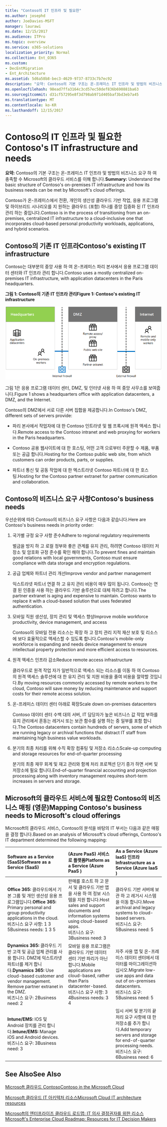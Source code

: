 ```yaml
---
title: "Contoso의 IT 인프라 및 필요한"
ms.author: josephd
author: JoeDavies-MSFT
manager: laurawi
ms.date: 12/15/2017
ms.audience: ITPro
ms.topic: overview
ms.service: o365-solutions
localization_priority: Normal
ms.collection: Ent_O365
ms.custom:
- DecEntMigration
- Ent_Architecture
ms.assetid: 5d6a58b8-bec3-4629-9737-8733c7b7ec92
description: "요약: Contoso의 기본 구조는 온-프레미스 IT 인프라 및 방법의 비즈니스 요구 하 여 충족할 수 Microsoft의 클라우드 서비스를 이해 합니다."
ms.openlocfilehash: 98ead7ffa3164c3cd57ec50def836b690881ba63
ms.sourcegitcommit: d31cf57295e8f3d798ab971d405baf3bd3eb7a45
ms.translationtype: MT
ms.contentlocale: ko-KR
ms.lasthandoff: 12/15/2017
---
```

# <a name="contosos-it-infrastructure-and-needs"></a><span data-ttu-id="34075-103">Contoso의 IT 인프라 및 필요한</span><span class="sxs-lookup"><span data-stu-id="34075-103">Contoso's IT infrastructure and needs</span></span>

 <span data-ttu-id="34075-104">**요약:** Contoso의 기본 구조는 온-프레미스 IT 인프라 및 방법의 비즈니스 요구 하 여 충족할 수 Microsoft의 클라우드 서비스를 이해 합니다.</span><span class="sxs-lookup"><span data-stu-id="34075-104">**Summary:** Understand the basic structure of Contoso's on-premises IT infrastructure and how its business needs can be met by Microsoft's cloud offerings.</span></span>
  
<span data-ttu-id="34075-105">Contoso가 온-프레미스에서 전환, 개인의 생산성 클라우드 기반 작업, 응용 프로그램 및 하이브리드 시나리오를 지 원하는 클라우드 (포함) 하나를 중앙 집중화 된 IT 인프라 관리 하는 중입니다.</span><span class="sxs-lookup"><span data-stu-id="34075-105">Contoso is in the process of transitioning from an on-premises, centralized IT infrastructure to a cloud-inclusive one that incorporates cloud-based personal productivity workloads, applications, and hybrid scenarios.</span></span>
  
## <a name="contosos-existing-it-infrastructure"></a><span data-ttu-id="34075-106">Contoso의 기존 IT 인프라</span><span class="sxs-lookup"><span data-stu-id="34075-106">Contoso's existing IT infrastructure</span></span>

<span data-ttu-id="34075-107">Contoso는 대부분의 중앙 사용 하 여 온-프레미스 파리 본사에서 응용 프로그램 데이터 센터와 IT 인프라 관리 합니다.</span><span class="sxs-lookup"><span data-stu-id="34075-107">Contoso uses a mostly centralized on-premises IT infrastructure, with application datacenters in the Paris headquarters.</span></span>
  
<span data-ttu-id="34075-108">**그림 1: Contoso의 기존 IT 인프라 관리**</span><span class="sxs-lookup"><span data-stu-id="34075-108">**Figure 1: Contoso's existing IT infrastructure**</span></span>

![Contoso의 기존 IT 인프라](images/Contoso_Poster/Existing_IT.png)
  
<span data-ttu-id="34075-110">그림 1은 응용 프로그램 데이터 센터, DMZ, 및 인터넷 사용 하 여 중앙 사무소를 보여줍니다.</span><span class="sxs-lookup"><span data-stu-id="34075-110">Figure 1 shows a headquarters office with application datacenters, a DMZ, and the Internet.</span></span>
  
<span data-ttu-id="34075-111">Contoso의 DMZ에서 서로 다른 서버 집합을 제공합니다.</span><span class="sxs-lookup"><span data-stu-id="34075-111">In Contoso's DMZ, different sets of servers provide:</span></span>
  
- <span data-ttu-id="34075-112">파리 본사에서 작업자에 대 한 Contoso 인트라넷 및 웹 프록시에 원격 액세스 합니다.</span><span class="sxs-lookup"><span data-stu-id="34075-112">Remote access to the Contoso intranet and web proxying for workers in the Paris headquarters.</span></span>
    
- <span data-ttu-id="34075-113">Contoso 공용 웹사이트에 대 한 호스팅, 어떤 고객 으로부터 주문할 수 제품, 부품 또는 공급 합니다.</span><span class="sxs-lookup"><span data-stu-id="34075-113">Hosting for the Contoso public web site, from which customers can order products, parts, or supplies.</span></span>
    
- <span data-ttu-id="34075-114">파트너 통신 및 공동 작업에 대 한 엑스트라넷 Contoso 파트너에 대 한 호스팅.</span><span class="sxs-lookup"><span data-stu-id="34075-114">Hosting for the Contoso partner extranet for partner communication and collaboration.</span></span>
    
## <a name="contosos-business-needs"></a><span data-ttu-id="34075-115">Contoso의 비즈니스 요구 사항</span><span class="sxs-lookup"><span data-stu-id="34075-115">Contoso's business needs</span></span>

<span data-ttu-id="34075-116">우선순위에 따라 Contoso의 비즈니스 요구 사항은 다음과 같습니다.</span><span class="sxs-lookup"><span data-stu-id="34075-116">Here are Contoso's business needs in priority order:</span></span>
  
1. <span data-ttu-id="34075-117">국가별 규정 요구 사항 준수</span><span class="sxs-lookup"><span data-stu-id="34075-117">Adhere to regional regulatory requirements</span></span>
    
    <span data-ttu-id="34075-118">벌금을 방지 하 고 로컬 정부와 좋은 관계를 유지 관리, 하려면 Contoso 데이터 저장소 및 암호화 규정 준수를 확인 해야 합니다.</span><span class="sxs-lookup"><span data-stu-id="34075-118">To prevent fines and maintain good relations with local governments, Contoso must ensure compliance with data storage and encryption regulations.</span></span>
    
2. <span data-ttu-id="34075-119">공급 업체와 파트너 관리 개선</span><span class="sxs-lookup"><span data-stu-id="34075-119">Improve vendor and partner management</span></span>
    
    <span data-ttu-id="34075-p101">익스트라넷 파트너 연결 하 고 유지 관리 비용이 매우 많이 됩니다. Contoso는 연결 된 인증을 사용 하는 클라우드 기반 솔루션으로 대체 하려고 합니다.</span><span class="sxs-lookup"><span data-stu-id="34075-p101">The partner extranet is aging and expensive to maintain. Contoso wants to replace it with a cloud-based solution that uses federated authentication.</span></span>
    
3. <span data-ttu-id="34075-122">모바일 직원 생산성, 장치 관리 및 액세스 향상</span><span class="sxs-lookup"><span data-stu-id="34075-122">Improve mobile workforce productivity, device management, and access</span></span>
    
    <span data-ttu-id="34075-123">Contoso의 모바일 전용 리소스는 확장 하 고 장치 관리 지적 재산 보호 및 리소스에 보다 효율적으로 액세스할 수 있도록 합니다.</span><span class="sxs-lookup"><span data-stu-id="34075-123">Contoso's mobile-only workforce is expanding and needs device management to ensure intellectual property protection and more efficient access to resources.</span></span>
    
4. <span data-ttu-id="34075-124">원격 액세스 인프라 감소</span><span class="sxs-lookup"><span data-stu-id="34075-124">Reduce remote access infrastructure</span></span>
    
    <span data-ttu-id="34075-125">클라우드로 원격 작업 자가 일반적으로 액세스 되는 리소스를 이동 하 여 Contoso의 원격 액세스 솔루션에 대 한 유지 관리 및 지원 비용을 줄여 비용을 절약할 것입니다.</span><span class="sxs-lookup"><span data-stu-id="34075-125">By moving resources commonly accessed by remote workers to the cloud, Contoso will save money by reducing maintenance and support costs for their remote access solution.</span></span>
    
5. <span data-ttu-id="34075-126">온-프레미스 데이터 센터 아래로 확장</span><span class="sxs-lookup"><span data-stu-id="34075-126">Scale down on-premises datacenters</span></span>
    
    <span data-ttu-id="34075-127">Contoso 데이터 센터 수백 대의 서버, IT 담당자가 높은 비즈니스 값 작업 부하를 유지 관리에서 혼동는 레거시 또는 보관 함수를 실행 하는 중 일부를 포함 합니다.</span><span class="sxs-lookup"><span data-stu-id="34075-127">The Contoso datacenters contain hundreds of servers, some of which are running legacy or archival functions that distract IT staff from maintaining high business value workloads.</span></span>
    
6. <span data-ttu-id="34075-128">분기의 최종 처리를 위해 수직 확장 컴퓨팅 및 저장소 리소스</span><span class="sxs-lookup"><span data-stu-id="34075-128">Scale-up computing and storage resources for end-of-quarter processing</span></span>
    
    <span data-ttu-id="34075-129">분기의 최종 재무 회계 및 재고 관리와 함께 처리 프로젝션 단기 증가 하면 서버 및 저장소에 필요 합니다.</span><span class="sxs-lookup"><span data-stu-id="34075-129">End-of-quarter financial accounting and projection processing along with inventory management requires short-term increases in servers and storage.</span></span>
    
## <a name="mapping-contosos-business-needs-to-microsofts-cloud-offerings"></a><span data-ttu-id="34075-130">Microsoft의 클라우드 서비스에 필요한 Contoso의 비즈니스 매핑 (영문)</span><span class="sxs-lookup"><span data-stu-id="34075-130">Mapping Contoso's business needs to Microsoft's cloud offerings</span></span>

<span data-ttu-id="34075-131">Microsoft의 클라우드 서비스, Contoso의 분석을 바탕의 IT 부서는 다음과 같은 매핑을 결정 합니다.</span><span class="sxs-lookup"><span data-stu-id="34075-131">Based on an analysis of Microsoft's cloud offerings, Contoso's IT department determined the following mapping:</span></span>
  
|<span data-ttu-id="34075-132">**Software as a Service (SaaS)**</span><span class="sxs-lookup"><span data-stu-id="34075-132">**Software as a Service (SaaS)**</span></span>|<span data-ttu-id="34075-133">**(Azure PaaS) 서비스로 플랫폼**</span><span class="sxs-lookup"><span data-stu-id="34075-133">**Platform as a Service (Azure PaaS )**</span></span>|<span data-ttu-id="34075-134">**As a Service (Azure IaaS) 인프라**</span><span class="sxs-lookup"><span data-stu-id="34075-134">**Infrastructure as a Service (Azure IaaS )**</span></span>|
|:-----|:-----|:-----|
|<span data-ttu-id="34075-135">**Office 365:** 클라우드에서 기본 그룹 및 개인 생산성 응용 프로그램입니다.</span><span class="sxs-lookup"><span data-stu-id="34075-135">**Office 365:** Primary personal and group productivity applications in the cloud.</span></span> <br/> <span data-ttu-id="34075-136">비즈니스 요구 사항: 1 3 5</span><span class="sxs-lookup"><span data-stu-id="34075-136">Business needs: 1 3 5</span></span>  <br/> |<span data-ttu-id="34075-137">판매를 호스트 하 고 문서 및 클라우드 기반 앱을 사용 하 여 정보 시스템을 지원 합니다.</span><span class="sxs-lookup"><span data-stu-id="34075-137">Host sales and support documents and information systems using cloud-based apps.</span></span>  <br/> <span data-ttu-id="34075-138">비즈니스 요구: 3</span><span class="sxs-lookup"><span data-stu-id="34075-138">Business need: 3</span></span>  <br/> |<span data-ttu-id="34075-139">클라우드 기반 서버에 보관 하 고 레거시 시스템을 이동 합니다.</span><span class="sxs-lookup"><span data-stu-id="34075-139">Move archival and legacy systems to cloud-based servers.</span></span>  <br/> <span data-ttu-id="34075-140">비즈니스 요구: 5</span><span class="sxs-lookup"><span data-stu-id="34075-140">Business need: 5</span></span>  <br/> |
|<span data-ttu-id="34075-p102">**Dynamics 365:** 클라우드 기반 고객 및 공급 업체 관리를 사용 합니다. DMZ에 익스트라넷 파트너를 제거 합니다.</span><span class="sxs-lookup"><span data-stu-id="34075-p102">**Dynamics 365:** Use cloud-based customer and vendor management. Remove partner extranet in the DMZ. </span></span><br/> <span data-ttu-id="34075-143">비즈니스 요구: 2</span><span class="sxs-lookup"><span data-stu-id="34075-143">Business need: 2</span></span>  <br/> |<span data-ttu-id="34075-144">모바일 응용 프로그램은 클라우드 기반 데이터 센터 기반 파리가 아닌 합니다.</span><span class="sxs-lookup"><span data-stu-id="34075-144">Mobile applications are cloud-based, rather than Paris datacenter-based.</span></span>  <br/> <span data-ttu-id="34075-145">비즈니스 요구 사항: 3 4</span><span class="sxs-lookup"><span data-stu-id="34075-145">Business needs: 3 4</span></span>  <br/> |<span data-ttu-id="34075-146">자주 사용 앱 및 온-프레미스 데이터 센터에서 데이터를 마이그레이션하십시오.</span><span class="sxs-lookup"><span data-stu-id="34075-146">Migrate low-use apps and data out of on-premises datacenters.</span></span>  <br/> <span data-ttu-id="34075-147">비즈니스 요구: 5</span><span class="sxs-lookup"><span data-stu-id="34075-147">Business need: 5</span></span>  <br/> |
|<span data-ttu-id="34075-148">**Intune/EMS:** IOS 및 Android 장치를 관리 합니다.</span><span class="sxs-lookup"><span data-stu-id="34075-148">**Intune/EMS:** Manage iOS and Android devices.</span></span> <br/> <span data-ttu-id="34075-149">비즈니스 요구: 3</span><span class="sxs-lookup"><span data-stu-id="34075-149">Business need: 3</span></span>  <br/> ||<span data-ttu-id="34075-150">임시 서버 및 분기의 끝 처리 요구 사항에 대 한 저장소를 추가 합니다.</span><span class="sxs-lookup"><span data-stu-id="34075-150">Add temporary servers and storage for end-of-quarter processing needs.</span></span>  <br/> <span data-ttu-id="34075-151">비즈니스 요구: 6</span><span class="sxs-lookup"><span data-stu-id="34075-151">Business need: 6</span></span>  <br/> |
   
## <a name="see-also"></a><span data-ttu-id="34075-152">See Also</span><span class="sxs-lookup"><span data-stu-id="34075-152">See Also</span></span>

[<span data-ttu-id="34075-153">Microsoft 클라우드 Contoso</span><span class="sxs-lookup"><span data-stu-id="34075-153">Contoso in the Microsoft Cloud</span></span>](contoso-in-the-microsoft-cloud.md)
  
[<span data-ttu-id="34075-154">Microsoft 클라우드 IT 아키텍처 리소스</span><span class="sxs-lookup"><span data-stu-id="34075-154">Microsoft Cloud IT architecture resources</span></span>](microsoft-cloud-it-architecture-resources.md)

[<span data-ttu-id="34075-155">Microsoft의 엔터프라이즈 클라우드 로드맵: IT 의사 결정권자를 위한 리소스</span><span class="sxs-lookup"><span data-stu-id="34075-155">Microsoft's Enterprise Cloud Roadmap: Resources for IT Decision Makers</span></span>](https://sway.com/FJ2xsyWtkJc2taRD)


